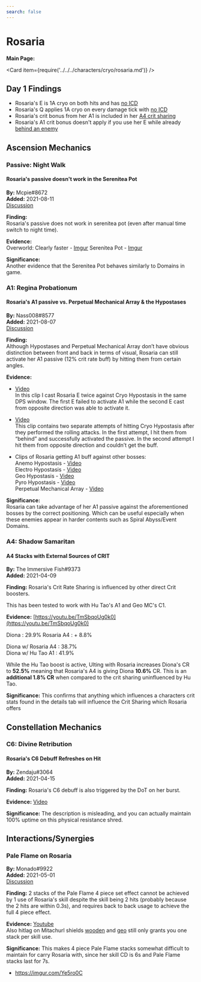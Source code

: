 ```yaml
---
search: false
---
```


# Rosaria

**Main Page:**

<Card item={require('../../../characters/cryo/rosaria.md')} />

## Day 1 Findings

* Rosaria's E is 1A cryo on both hits and has [no ICD](https://imgur.com/vpy8JVR)
* Rosaria's Q applies 1A cryo on every damage tick with [no ICD](https://imgur.com/jwQ4MTn)
* Rosaria's crit bonus from her A1 is included in her [A4 crit sharing](https://imgur.com/Gvmc6pN)
* Rosaria's A1 crit bonus doesn't apply if you use her E while already [behind an enemy](https://imgur.com/Ye5ro0C)

## Ascension Mechanics

### Passive: Night Walk

#### Rosaria's passive doesn't work in the Serenitea Pot

**By:** Mcpie#8672  
**Added:** 2021-08-11  
[Discussion](https://tickets.deeznuts.moe/ticket-archive/attachments_875008784857190450_875040266573201498_transcript-rosaria-passive-does-not-work-in-serenitea-pot.html)

**Finding:**  
Rosaria's passive does not work in serenitea pot (even after manual time switch to night time).

**Evidence:**  
Overworld: Clearly faster - [Imgur](https://i.imgur.com/ih1R1EC.mp4)
Serenitea Pot - [Imgur](https://i.imgur.com/MS4UUSn.mp4)

**Significance:**  
Another evidence that the Serenitea Pot behaves similarly to Domains in game.

### A1: Regina Probationum

#### Rosaria's A1 passive vs. Perpetual Mechanical Array & the Hypostases

**By:** Nass008#8577  
**Added:** 2021-08-07  
[Discussion](https://tickets.deeznuts.moe/ticket-archive/attachments_872888935590797352_873788560237531136_transcript-rosarias-a1-passive-works-against-hypostases-and-perpetual-mechanical-array.html)

**Finding:**  
Although Hypostases and Perpetual Mechanical Array don’t have obvious distinction between front and back in terms of visual, Rosaria can still activate her A1 passive (12% crit rate buff) by hitting them from certain angles.

**Evidence:**  

* [Video](https://youtu.be/dig5i2_D3K0)  
  In this clip I cast Rosaria E twice against Cryo Hypostasis in the same DPS window. The first E failed to activate A1 while the second E cast from opposite direction was able to activate it. 

* [Video](https://youtu.be/zOOQLVVu7D4)  
  This clip contains two separate attempts of hitting Cryo Hypostasis after they performed the rolling attacks. In the first attempt, I hit them from “behind” and successfully activated the passive. In the second attempt I hit them from opposite direction and couldn’t get the buff. 

* Clips of Rosaria getting A1 buff against other bosses:  
  Anemo Hypostasis - [Video](https://youtu.be/BWp5TEI-orQ)  
  Electro Hypostasis - [Video](https://youtu.be/rRiCoKKL8h8)  
  Geo Hypostasis - [Video](https://youtu.be/gF8e_XSGxH0)  
  Pyro Hypostasis - [Video](https://youtu.be/wFwCQRupHXs)  
  Perpetual Mechanical Array - [Video](https://youtu.be/WI1RgjQoGNE)

**Significance:**  
Rosaria can take advantage of her A1 passive against the aforementioned bosses by the correct positioning. Which can be useful especially when these enemies appear in harder contents such as Spiral Abyss/Event Domains.

### A4: Shadow Samaritan

#### A4 Stacks with External Sources of CRIT

**By:** The Immersive Fish\#9373  
**Added:** 2021-04-09

**Finding:** Rosaria's Crit Rate Sharing is influenced by other direct Crit boosters.

This has been tested to work with Hu Tao's A1 and Geo MC's C1.

**Evidence:** [https://youtu.be/TmSbqoUg0k0](https://youtu.be/TmSbqoUg0k0)

<Tabs>
<TabItem value="stats" label="Stats">
Diona : 29.9%  
Rosaria A4 : + 8.8%

Diona w/ Rosaria A4 : 38.7%  
Diona w/ Hu Tao A1 : 41.9%

</TabItem>
</Tabs>

While the Hu Tao boost is active, Ulting with Rosaria increases Diona's CR to **52.5%** meaning that Rosaria's A4 is giving Diona **10.6%** CR. This is an **additional 1.8% CR** when compared to the crit sharing uninfluenced by Hu Tao.

**Significance:** This confirms that anything which influences a characters crit stats found in the details tab will influence the Crit Sharing which Rosaria offers

## Constellation Mechanics

### C6: Divine Retribution

#### Rosaria's C6 Debuff Refreshes on Hit

**By:** Zendaju\#3064  
**Added:** 2021-04-15

**Finding:** Rosaria's C6 debuff is also triggered by the DoT on her burst.

**Evidence:** [Video](https://tcl-backup.s3.filebase.com/evidence/characters/cryo/rosaria.md/discord/attachments_831212714416144434_831214571913347112_Genshin_Impact_2021-04-12_11-51-59_Trim.mp4)

**Significance:** The description is misleading, and you can actually maintain 100% uptime on this physical resistance shred.

## Interactions/Synergies

### Pale Flame on Rosaria

**By:** Monado\#9922  
**Added:** 2021-05-01  
[Discussion](https://tickets.deeznuts.moe/ticket-archive/attachments_836853492396195871_838339076746117120_transcript-pale-flame-on-rosaria.html)

**Finding:** 2 stacks of the Pale Flame 4 piece set effect cannot be achieved by 1 use of Rosaria's skill despite the skill being 2 hits \(probably because the 2 hits are within 0.3s\), and requires back to back usage to achieve the full 4 piece effect.

**Evidence:** [Youtube](https://www.youtube.com/watch?v=GPQqnZv0qLk)  
Also hitlag on Mitachurl shields [wooden](https://www.youtube.com/watch?v=8Jd4QWFFavY) and [geo](https://www.youtube.com/watch?v=klxD_F9Widg) still only grants you one stack per skill use.

**Significance:** This makes 4 piece Pale Flame stacks somewhat difficult to maintain for carry Rosaria with, since her skill CD is 6s and Pale Flame stacks last for 7s.

* https://imgur.com/Ye5ro0C

